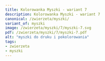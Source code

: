```yaml
---
title: Kolorowanka Myszki - wariant 7
description: Kolorowanka Myszki - wariant 7
canonical: /zwierzeta/myszki/
variant_of: myszki
image: /zwierzeta/myszki/7/myszki-7.svg
pdf: /zwierzeta/myszki/7/myszki-7.pdf
alt: "myszki do druku i pokolorowania"
tags:
- zwierzeta
- myszki
---
```

